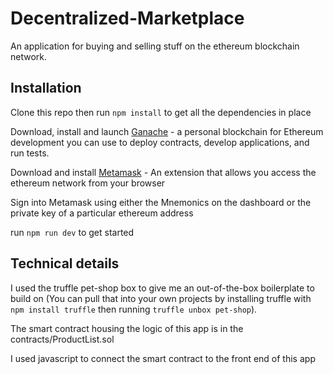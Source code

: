 # Decentralized-Marketplace
An application for buying and selling stuff on the ethereum blockchain network.


## Installation
Clone this repo then run `npm install` to get all the dependencies in place

Download, install and launch [Ganache](https://truffleframework.com/ganache) -  a personal blockchain 
for Ethereum development you can use to deploy contracts, develop applications, and run tests.

Download and install [Metamask](https://metamask.io/) - An extension that allows you access the ethereum network
from your browser

Sign into Metamask using either the Mnemonics on the dashboard or the private key of a particular ethereum address

run `npm run dev` to get started

## Technical details
I used the truffle pet-shop box to give me an out-of-the-box boilerplate to build on (You can pull that into your own
projects by installing truffle with `npm install truffle` then running `truffle unbox pet-shop`).

The smart contract housing the logic of this app is in the contracts/ProductList.sol

I used javascript to connect the smart contract to the front end of this app

